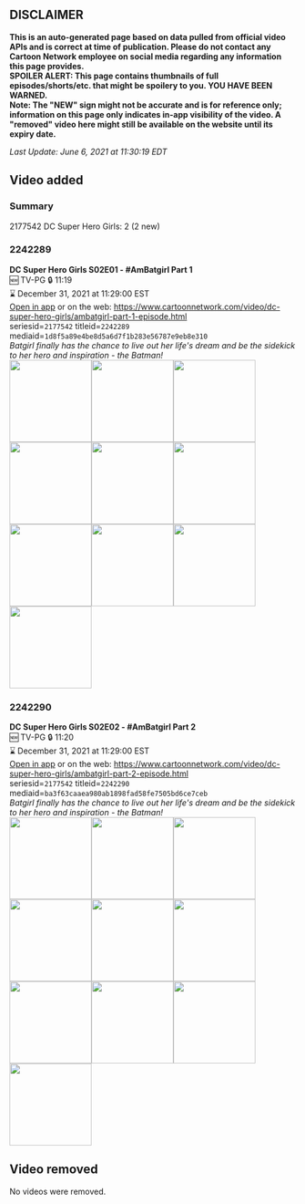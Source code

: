 ## DISCLAIMER
**This is an auto-generated page based on data pulled from official video APIs and is correct at time of publication. Please do not contact any Cartoon Network employee on social media regarding any information this page provides.**  
**SPOILER ALERT: This page contains thumbnails of full episodes/shorts/etc. that might be spoilery to you. YOU HAVE BEEN WARNED.**  
**Note: The "NEW" sign might not be accurate and is for reference only; information on this page only indicates in-app visibility of the video. A "removed" video here might still be available on the website until its expiry date.**  

_Last Update: June 6, 2021 at 11:30:19 EDT_
## Video added
### Summary
2177542 DC Super Hero Girls: 2 (2 new)  
### 2242289
**DC Super Hero Girls S02E01 - #AmBatgirl Part 1**  
🆕 TV-PG 🔒 11:19  
⌛ December 31, 2021 at 11:29:00 EST  
[Open in app](https://cnvideo.sercomkc.org/redirector.html?type=cnapp&seriesid=2177542&titleid=2242289&mediaid=1d8f5a89e4be8d5a6d7f1b283e56787e9eb8e310) or on the web: https://www.cartoonnetwork.com/video/dc-super-hero-girls/ambatgirl-part-1-episode.html  
seriesid=`2177542` titleid=`2242289` mediaid=`1d8f5a89e4be8d5a6d7f1b283e56787e9eb8e310`  
_Batgirl finally has the chance to live out her life's dream and be the sidekick to her hero and inspiration - the Batman!_  
<a href="https://s3.amazonaws.com/cartoonorchestrator/2242289_001_1280x720.jpg"><img src="https://s3.amazonaws.com/cartoonorchestrator/2242289_001_640x360.jpg" height="144px" /></a><a href="https://s3.amazonaws.com/cartoonorchestrator/2242289_002_1280x720.jpg"><img src="https://s3.amazonaws.com/cartoonorchestrator/2242289_002_640x360.jpg" height="144px" /></a><a href="https://s3.amazonaws.com/cartoonorchestrator/2242289_003_1280x720.jpg"><img src="https://s3.amazonaws.com/cartoonorchestrator/2242289_003_640x360.jpg" height="144px" /></a><a href="https://s3.amazonaws.com/cartoonorchestrator/2242289_004_1280x720.jpg"><img src="https://s3.amazonaws.com/cartoonorchestrator/2242289_004_640x360.jpg" height="144px" /></a><a href="https://s3.amazonaws.com/cartoonorchestrator/2242289_005_1280x720.jpg"><img src="https://s3.amazonaws.com/cartoonorchestrator/2242289_005_640x360.jpg" height="144px" /></a><a href="https://s3.amazonaws.com/cartoonorchestrator/2242289_006_1280x720.jpg"><img src="https://s3.amazonaws.com/cartoonorchestrator/2242289_006_640x360.jpg" height="144px" /></a><a href="https://s3.amazonaws.com/cartoonorchestrator/2242289_007_1280x720.jpg"><img src="https://s3.amazonaws.com/cartoonorchestrator/2242289_007_640x360.jpg" height="144px" /></a><a href="https://s3.amazonaws.com/cartoonorchestrator/2242289_008_1280x720.jpg"><img src="https://s3.amazonaws.com/cartoonorchestrator/2242289_008_640x360.jpg" height="144px" /></a><a href="https://s3.amazonaws.com/cartoonorchestrator/2242289_009_1280x720.jpg"><img src="https://s3.amazonaws.com/cartoonorchestrator/2242289_009_640x360.jpg" height="144px" /></a><a href="https://s3.amazonaws.com/cartoonorchestrator/2242289_010_1280x720.jpg"><img src="https://s3.amazonaws.com/cartoonorchestrator/2242289_010_640x360.jpg" height="144px" /></a>
### 2242290
**DC Super Hero Girls S02E02 - #AmBatgirl Part 2**  
🆕 TV-PG 🔒 11:20  
⌛ December 31, 2021 at 11:29:00 EST  
[Open in app](https://cnvideo.sercomkc.org/redirector.html?type=cnapp&seriesid=2177542&titleid=2242290&mediaid=ba3f63caaea980ab1898fad58fe7505bd6ce7ceb) or on the web: https://www.cartoonnetwork.com/video/dc-super-hero-girls/ambatgirl-part-2-episode.html  
seriesid=`2177542` titleid=`2242290` mediaid=`ba3f63caaea980ab1898fad58fe7505bd6ce7ceb`  
_Batgirl finally has the chance to live out her life's dream and be the sidekick to her hero and inspiration - the Batman!_  
<a href="https://s3.amazonaws.com/cartoonorchestrator/2242290_001_1280x720.jpg"><img src="https://s3.amazonaws.com/cartoonorchestrator/2242290_001_640x360.jpg" height="144px" /></a><a href="https://s3.amazonaws.com/cartoonorchestrator/2242290_002_1280x720.jpg"><img src="https://s3.amazonaws.com/cartoonorchestrator/2242290_002_640x360.jpg" height="144px" /></a><a href="https://s3.amazonaws.com/cartoonorchestrator/2242290_003_1280x720.jpg"><img src="https://s3.amazonaws.com/cartoonorchestrator/2242290_003_640x360.jpg" height="144px" /></a><a href="https://s3.amazonaws.com/cartoonorchestrator/2242290_004_1280x720.jpg"><img src="https://s3.amazonaws.com/cartoonorchestrator/2242290_004_640x360.jpg" height="144px" /></a><a href="https://s3.amazonaws.com/cartoonorchestrator/2242290_005_1280x720.jpg"><img src="https://s3.amazonaws.com/cartoonorchestrator/2242290_005_640x360.jpg" height="144px" /></a><a href="https://s3.amazonaws.com/cartoonorchestrator/2242290_006_1280x720.jpg"><img src="https://s3.amazonaws.com/cartoonorchestrator/2242290_006_640x360.jpg" height="144px" /></a><a href="https://s3.amazonaws.com/cartoonorchestrator/2242290_007_1280x720.jpg"><img src="https://s3.amazonaws.com/cartoonorchestrator/2242290_007_640x360.jpg" height="144px" /></a><a href="https://s3.amazonaws.com/cartoonorchestrator/2242290_008_1280x720.jpg"><img src="https://s3.amazonaws.com/cartoonorchestrator/2242290_008_640x360.jpg" height="144px" /></a><a href="https://s3.amazonaws.com/cartoonorchestrator/2242290_009_1280x720.jpg"><img src="https://s3.amazonaws.com/cartoonorchestrator/2242290_009_640x360.jpg" height="144px" /></a><a href="https://s3.amazonaws.com/cartoonorchestrator/2242290_010_1280x720.jpg"><img src="https://s3.amazonaws.com/cartoonorchestrator/2242290_010_640x360.jpg" height="144px" /></a>
## Video removed
No videos were removed.  
